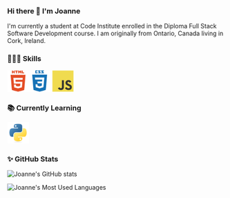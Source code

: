 ### Hi there 👋 I'm Joanne

I'm currently a student at Code Institute enrolled in the Diploma Full Stack Software Development course. I am originally from Ontario, Canada living in Cork, Ireland.

### 👩🏻‍💻 Skills
<img src="https://github.com/devicons/devicon/blob/master/icons/html5/html5-plain-wordmark.svg" alt="HTML logo" title="HTML 5" width="50px" height="50px" /><img src="https://github.com/devicons/devicon/blob/master/icons/css3/css3-plain-wordmark.svg" alt="CSS logo" title="CSS" width="50px" height="50px" /> <img src="https://github.com/devicons/devicon/blob/master/icons/javascript/javascript-original.svg" alt="JavaScript logo" title="Javascript" width="50px" height="50px" />

### 📚 Currently Learning
<img src="https://github.com/devicons/devicon/blob/master/icons/python/python-original.svg" alt="Python logo" title="Python" width="50px" height="50px" />

### ✨ GitHub Stats 

![Joanne's GitHub stats](https://github-readme-stats.vercel.app/api?username=lee-joanne&show_icons=true&theme=apprentice)
                                                                                                                                       
![Joanne's Most Used Languages](https://github-readme-stats.vercel.app/api/top-langs/?username=lee-joanne&layout=compact&theme=apprentice)

